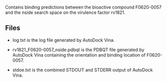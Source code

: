 Contains binding predictions between the bioactive compound F0620-0057 and the nside search space on the virulence factor rv1821.

## Files

- log.txt is the log file generated by AutoDock Vina.

- rv1821_F0620-0057_nside.pdbqt is the PDBQT file generated by AutoDock Vina containing the orientation and binding location of F0620-0057.

- stdoe.txt is the combined STDOUT and STDERR output of AutoDock Vina.

